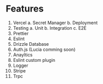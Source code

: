 # Features

1. Vercel 
    a. Secret Manager
    b. Deployment
2. Testing
    a. Unit
    b. Integration
    c. E2E
3. Prettier
4. Eslint
5. Drizzle Database
6. Auth.js (Lucia comming soon)
7. Anayltics
8. Eslint custom plugin
9. Logger
10. Stripe
11. Trpc